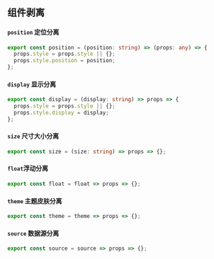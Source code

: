 ## 组件剥离

#### `position` 定位分离

```ts
export const position = (position: string) => (props: any) => {
  props.style = props.style || {};
  props.style.position = position;
};
```

#### `display` 显示分离

```ts
export const display = (display: string) => props => {
  props.style = props.style || {};
  props.style.display = display;
};
```

#### `size` 尺寸大小分离

```ts
export const size = (size: string) => props => {};
```

#### `float`浮动分离

```ts
export const float = float => props => {};
```

#### `theme` 主题皮肤分离

```ts
export const theme = theme => props => {};
```

#### `source` 数据源分离

```ts
export const source = source => props => {};
```
